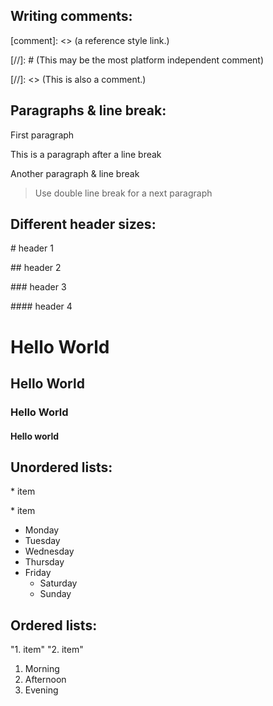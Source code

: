 [//]: # (comments)
## Writing comments:


\[comment]: <> (a reference style link.)


\[//]\: # (This may be the most platform independent comment)


\[//]: <> (This is also a comment.)


[//]: # (paragraphs and line break)

## Paragraphs & line break:
First paragraph

This is a paragraph after a line break

Another paragraph & line break

>Use double line break for a next paragraph


[//]: # (Headers)

## Different header sizes:

\# header 1


\## header 2


\### header 3


\#### header 4


# Hello World
## Hello World
### Hello World
#### Hello world


[//]: # (unordered list)
## Unordered lists:

\* item


\* item

* Monday
* Tuesday
* Wednesday
* Thursday
* Friday
  * Saturday
  * Sunday

[//]: # (ordered list)
## Ordered lists:

"1. item"
"2. item"

1. Morning
2. Afternoon
3. Evening